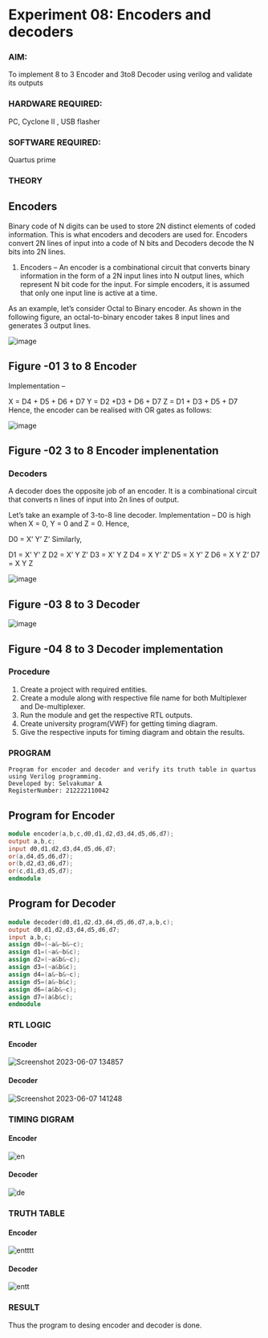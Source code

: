 # Experiment 08: Encoders and decoders 
### AIM: 
To implement 8 to 3 Encoder and  3to8 Decoder using verilog and validate its outputs
### HARDWARE REQUIRED:  
PC, Cyclone II , USB flasher
### SOFTWARE REQUIRED:  
Quartus prime
### THEORY 
## Encoders
Binary code of N digits can be used to store 2N distinct elements of coded information. This is what encoders and decoders are used for. Encoders convert 2N lines of input into a code of N bits and Decoders decode the N bits into 2N lines.

1. Encoders –
An encoder is a combinational circuit that converts binary information in the form of a 2N input lines into N output lines, which represent N bit code for the input. For simple encoders, it is assumed that only one input line is active at a time.

As an example, let’s consider Octal to Binary encoder. As shown in the following figure, an octal-to-binary encoder takes 8 input lines and generates 3 output lines.

![image](https://user-images.githubusercontent.com/36288975/171543588-bc0746df-a173-4b35-989e-5fb7d385fe8a.png)
## Figure -01 3 to 8 Encoder 


Implementation –

X = D4 + D5 + D6 + D7
Y = D2 +D3 + D6 + D7
Z = D1 + D3 + D5 + D7 
Hence, the encoder can be realised with OR gates as follows:


![image](https://user-images.githubusercontent.com/36288975/171543740-68403b82-aa93-4c98-9343-f32b14885a2e.png)
## Figure -02 3 to 8 Encoder implenentation 

### Decoders 
A decoder does the opposite job of an encoder. It is a combinational circuit that converts n lines of input into 2n lines of output.

Let’s take an example of 3-to-8 line decoder.
Implementation –
D0 is high when X = 0, Y = 0 and Z = 0. Hence,

D0 = X’ Y’ Z’ 
Similarly,

D1 = X’ Y’ Z
D2 = X’ Y Z’
D3 = X’ Y Z
D4 = X Y’ Z’
D5 = X Y’ Z
D6 = X Y Z’
D7 = X Y Z 


![image](https://user-images.githubusercontent.com/36288975/171543978-ee2d0671-2846-40a1-8705-507fd6287a49.png)
## Figure -03 8 to 3 Decoder 



![image](https://user-images.githubusercontent.com/36288975/171543866-5a6eace6-8683-49d7-9c4f-a7cb30ec3035.png)
## Figure -04 8 to 3 Decoder implementation 

### Procedure
1. Create a project with required entities.
2. Create a module along with respective file name for both Multiplexer and De-multiplexer.
3. Run the module and get the respective RTL outputs.
4. Create university program(VWF) for getting timing diagram.
5. Give the respective inputs for timing diagram and obtain the results.

### PROGRAM 
```
Program for encoder and decoder and verify its truth table in quartus using Verilog programming.
Developed by: Selvakumar A
RegisterNumber: 212222110042
```

## Program for Encoder
```verilog
module encoder(a,b,c,d0,d1,d2,d3,d4,d5,d6,d7);
output a,b,c;
input d0,d1,d2,d3,d4,d5,d6,d7;
or(a,d4,d5,d6,d7);
or(b,d2,d3,d6,d7);
or(c,d1,d3,d5,d7);
endmodule
```
## Program for Decoder
```verilog
module decoder(d0,d1,d2,d3,d4,d5,d6,d7,a,b,c);
output d0,d1,d2,d3,d4,d5,d6,d7;
input a,b,c;
assign d0=(~a&~b&~c);
assign d1=(~a&~b&c);
assign d2=(~a&b&~c);
assign d3=(~a&b&c);
assign d4=(a&~b&~c);
assign d5=(a&~b&c);
assign d6=(a&b&~c);
assign d7=(a&b&c);
endmodule
```

### RTL LOGIC 

#### Encoder

![Screenshot 2023-06-07 134857](https://github.com/Prajeeth17/Experiment-08-Encoders-and-decoders-/assets/120513885/3991bd6b-c01d-4a15-84b0-252bd01cf14b)

#### Decoder
![Screenshot 2023-06-07 141248](https://github.com/Prajeeth17/Experiment-08-Encoders-and-decoders-/assets/120513885/821536cf-c731-4024-b563-6a08e312e8c0)

### TIMING DIGRAM

#### Encoder

![en](https://github.com/Prajeeth17/Experiment-08-Encoders-and-decoders-/assets/120513885/3bac2139-a1d7-4ef4-8610-0e7b28f39ea4)

#### Decoder

![de](https://github.com/Prajeeth17/Experiment-08-Encoders-and-decoders-/assets/120513885/b86a6952-fffa-4cf9-9ae0-cb994ec0ad13)

### TRUTH TABLE 

#### Encoder
![entttt](https://github.com/Prajeeth17/Experiment-08-Encoders-and-decoders-/assets/120513885/3eaa806b-e7a8-4a1b-a9a0-24c35703acf5)

#### Decoder
![entt](https://github.com/Prajeeth17/Experiment-08-Encoders-and-decoders-/assets/120513885/ee1cb190-4215-4331-82f0-582457e13b91)

### RESULT
Thus the program to desing encoder and decoder is done.
